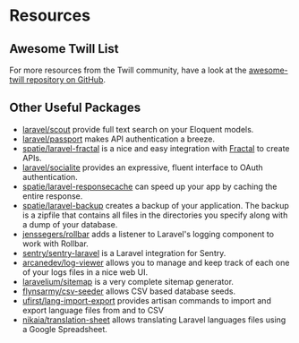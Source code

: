 # Resources

## Awesome Twill List

For more resources from the Twill community, have a look at
the [awesome-twill repository on GitHub](https://github.com/area17/awesome-twill).


## Other Useful Packages

- [laravel/scout](https://laravel.com/docs/10.x/scout) provide full text search on your Eloquent models.
- [laravel/passport](https://laravel.com/docs/10.x/passport) makes API authentication a breeze.
- [spatie/laravel-fractal](https://github.com/spatie/laravel-fractal) is a nice and easy integration
  with [Fractal](http://fractal.thephpleague.com) to create APIs.
- [laravel/socialite](https://github.com/laravel/socialite) provides an expressive, fluent interface to OAuth
  authentication.
- [spatie/laravel-responsecache](https://github.com/spatie/laravel-responsecache) can speed up your app by caching the
  entire response.
- [spatie/laravel-backup](https://github.com/spatie/laravel-backup) creates a backup of your application. The backup is
  a zipfile that contains all files in the directories you specify along with a dump of your database.
- [jenssegers/rollbar](https://github.com/jenssegers/laravel-rollbar) adds a listener to Laravel's logging component to
  work with Rollbar.
- [sentry/sentry-laravel](https://github.com/getsentry/sentry-laravel) is a Laravel integration for Sentry.
- [arcanedev/log-viewer](https://github.com/ARCANEDEV/LogViewer) allows you to manage and keep track of each one of your
  logs files in a nice web UI.
- [laravelium/sitemap](https://gitlab.com/Laravelium/Sitemap) is a very complete sitemap generator.
- [flynsarmy/csv-seeder](https://github.com/Flynsarmy/laravel-csv-seeder) allows CSV based database seeds.
- [ufirst/lang-import-export](https://github.com/ufirstgroup/laravel-lang-import-export)  provides artisan commands to
  import and export language files from and to CSV
- [nikaia/translation-sheet](https://github.com/nikaia/translation-sheet) allows translating Laravel languages files
  using a Google Spreadsheet.
